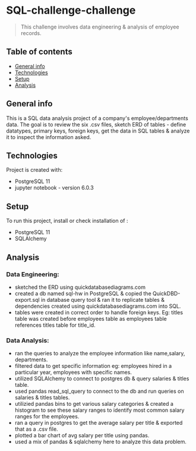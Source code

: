 # SQL-challenge-challenge
> This challenge involves data engineering & analysis of employee records.

## Table of contents
* [General info](#general-info)
* [Technologies](#technologies)
* [Setup](#setup)
* [Analysis](#analysis)

## General info
This is a SQL data analysis project of a company's employee/departments data.
The goal is to review the six .csv files, sketch ERD of tables - define datatypes, primary keys, foreign keys, get the data in SQL tables & analyze it to inspect the information asked.

## Technologies
Project is created with:
* PostgreSQL 11
* jupyter notebook - version 6.0.3

## Setup
To run this project, install or check installation of :
* PostgreSQL 11
* SQLAlchemy

## Analysis

### Data Engineering:

* sketched the ERD using quickdatabasediagrams.com
* created a db named sql-hw in PostgreSQL & copied the QuickDBD-export.sql in database query tool & ran it to replicate tables & dependencies created using quickdatabasediagrams.com into SQL.
* tables were created in correct order to handle foreign keys. Eg: titles table was created before employees table as employees table references titles table for title_id.

### Data Analysis:

* ran the queries to analyze the employee information like name,salary, departments.
* filtered data to get specific information eg: employees hired in a particular year, employees with specific names.
* utilized SQLAlchemy to connect to postgres db & query salaries & titles table.
* used pandas read_sql_query to connect to the db and run queries on salaries & titles tables. 
* utilizied pandas bins to get various salary categories & created a histogram to see these salary ranges to identify most common salary ranges for the employees.
* ran a query in postgres to get the average salary per title & exported that as a .csv file.
* plotted a bar chart of avg salary per title using pandas.
* used a mix of pandas & sqlalchemy here to analyze this data problem.
